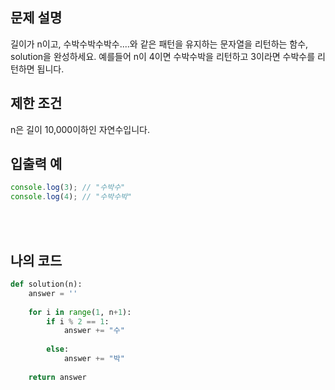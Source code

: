 ## 문제 설명

길이가 n이고, 수박수박수박수....와 같은 패턴을 유지하는 문자열을 리턴하는 함수, solution을 완성하세요. 예를들어 n이 4이면 수박수박을 리턴하고 3이라면 수박수를 리턴하면 됩니다.

## 제한 조건

n은 길이 10,000이하인 자연수입니다.

## 입출력 예

```js
console.log(3); // "수박수"
console.log(4); // "수박수박"
```

<br/>
<br/>

## 나의 코드

```py
def solution(n):
    answer = ''
    
    for i in range(1, n+1):
        if i % 2 == 1:
            answer += "수"
            
        else:
            answer += "박"
    
    return answer
```
